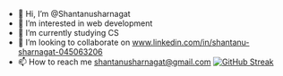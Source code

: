 - 👋 Hi, I’m @Shantanusharnagat
- 👀 I’m interested in web development
- 🌱 I’m currently studying CS 
- 💞️ I’m looking to collaborate on www.linkedin.com/in/shantanu-sharnagat-045063206
- 📫 How to reach me shantanusharnagat@gmail.com
[![GitHub Streak](https://streak-stats.demolab.com/?user=Shantanusharnagat)](https://git.io/streak-stats)
<!---
Shantanusharnagat/Shantanusharnagat is a ✨ special ✨ repository because its `README.md` (this file) appears on your GitHub profile.
You can click the Preview link to take a look at your changes.
--->
